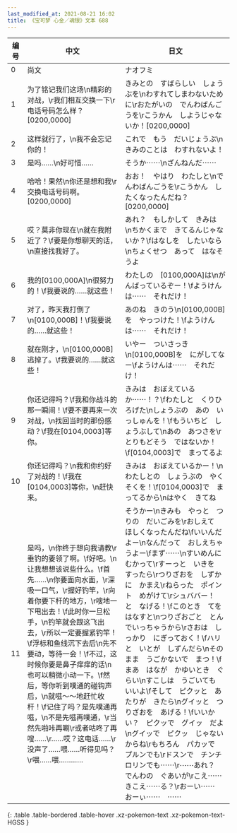 ```yaml
---
last_modified_at: 2021-08-21 16:02
title: 《宝可梦 心金／魂银》文本 688
---
```

| 编号 | 中文 | 日文 |
| ---- | ---- | ---- |
| 0 | 尚文 | ナオフミ |
| 1 | 为了铭记我们这场\n精彩的对战，\r我们相互交换一下\r电话号码怎么样？[0200,0000] | きみとの　すばらしい　しょうぶを\nわすれてしまわないために\rおたがいの　でんわばんごうを\rこうかん　しようじゃないか！[0200,0000] |
| 2 | 这样就行了，\n我不会忘记你的！ | これで　もう　だいじょうぶ\nきみのことは　わすれないよ！ |
| 3 | 是吗……\n好可惜…… | そうか⋯⋯\nざんねんだ⋯⋯ |
| 4 | 哈哈！果然\n你还是想和我\r交换电话号码啊。[0200,0000] | おお！　やはり　わたしと\nでんわばんごうを\rこうかん　したくなったんだね？[0200,0000] |
| 5 | 哎？莫非你现在\n就在我附近了？\f要是你想聊天的话，\n直接找我好了。 | あれ？　もしかして　きみは　\nちかくまで　きてるんじゃないか？\fはなしを　したいなら\nちょくせつ　あって　はなそうよ |
| 6 | 我的[0100,000A]\n很努力的！\f我要说的……就这些！ | わたしの　[0100,000A]は\nがんばっているぞー！\fようけんは⋯⋯　それだけ！ |
| 7 | 对了，昨天我打倒了\n[0100,000B]！\f我要说的……就这些！ | あのね　きのう\n[0100,000B]を　やっつけた！\fようけんは⋯⋯　それだけ！ |
| 8 | 就在刚才，\n[0100,000B]逃掉了。\f我要说的……就这些！ | いやー　ついさっき\n[0100,000B]を　にがしてなー\fようけんは⋯⋯　それだけ！ |
| 9 | 你还记得吗？\f我和你战斗的那一瞬间！\f要不要再来一次对战，\n找回当时的那份感动？\f我在[0104,0003]等你。 | きみは　おぼえているか⋯⋯！？\fわたしと　くりひろげた\nしょうぶの　あの　いっしゅんを！\fもういちど　しょうぶして\nあの　あつさを\rとりもどそう　ではないか！\f[0104,0003]で　まってるよ |
| 10 | 你还记得吗？\n我和你约好了对战的！\f我在[0104,0003]等你，\n赶快来。 | きみは　おぼえているかー！\nわたしとの　しょうぶの　やくそくを！\f[0104,0003]で　まってるから\nはやく　きてね |
| 11 | 是吗，\n你终于想向我请教\r垂钓的要领了啊。\f好吧。\n让我想想该说些什么。\f首先……\n你要面向水面，\r深吸一口气，\r握好钓竿，\r向着你要下杆的地方，\r嗖地一下甩出去！\f此时你一旦松手，\n钓竿就会跟这飞出去，\r所以一定要握紧钓竿！\f浮标和鱼线沉下去后\n先不要动，等待一会！\f不过，这时候你要是鼻子痒痒的话\n也可以稍微小动一下。\f然后，等你听到噗通的碰钩声后，\n就嗞～～地赶忙收杆！\f记住了吗？是先噗通再嗞，\n不是先嗞再噗通，\r当然先啪咔再唰\r或者咕咚了再嗖……\r……哎？这电话……\r没声了……喂……听得见吗？\r喂……喂…………　 | そうかー\nきみも　やっと　つりの　だいごみを\rおしえて　ほしくなったんだね\fいいんだよー\nなんだって　おしえちゃうよー\fまず⋯⋯\nすいめんに　むかって\rすーっと　いきを　すったら\rつりざおを　しずかに　かまえ\rねらった　ポイント　めがけて\rシュババー！　と　なげる！\fこのとき　てを　はなすと\nつりざおごと　とんでいっちゃうから\rさおは　しっかり　にぎっておく！\fハリと　いとが　しずんだら\nそのまま　うごかないで　まつ！\fまあ　はなが　かゆいとき　ぐらい\nすこしは　うごいても　いいよ\fそして　ピクッと　あたりが　きたら\nグイッと　つりざおを　あげる！\fいいかい？　ピクッで　グイッ　だよ\nグイッで　ピクッ　じゃないからね\rもちろん　パカッで　プルンでも\rドスンで　チンチロリンでも⋯⋯\r⋯⋯あれ？　でんわの　ぐあいが\rこえ⋯⋯　きこえ⋯⋯る？\rおーい⋯⋯　おーぃ⋯⋯　⋯⋯　 |
{: .table .table-bordered .table-hover .xz-pokemon-text .xz-pokemon-text-HGSS }
